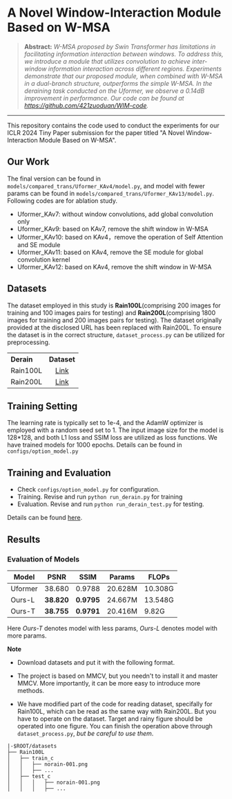# A Novel Window-Interaction Module Based on W-MSA

<!-- [Ruochen Cui](https://github.com/421zuoduan)  [Mingjun Ni](https://github.com/TsukiRinA) -->

> **Abstract:** *W-MSA proposed by Swin Transformer has limitations in facilitating information interaction between windows. To address this, we introduce a module that utilizes convolution to achieve inter-window information interaction across different regions. Experiments demonstrate that our proposed module, when combined with W-MSA in a dual-branch structure, outperforms the simple W-MSA. In the deraining task conducted on the Uformer, we observe a 0.14dB improvement in performance. Our code can be found at https://github.com/421zuoduan/WIM-code.* 
<hr />


This repository contains the code used to conduct the experiments for our ICLR 2024 Tiny Paper submission for the paper titled "A Novel Window-Interaction Module Based on W-MSA".


## Our Work

The final version can be found in `models/compared_trans/Uformer_KAv4/model.py`, and model with fewer params can be found in `models/compared_trans/Uformer_KAv13/model.py`. Following codes are for ablation study.

* Uformer_KAv7: without window convolutions, add global convolution only
* Uformer_KAv9: based on KAv7, remove the shift window in W-MSA
* Uformer_KAv10: based on KAv4，remove the operation of Self Attention and SE module
* Uformer_KAv11: based on KAv4, remove the SE module for global convolution kernel
* Uformer_KAv12: based on KAv4, remove the shift window in W-MSA


## Datasets

The dataset employed in this study is **Rain100L**(comprising 200 images for training and 100 images pairs for testing) and **Rain200L**(comprising 1800 images for training and 200 images pairs for testing). The dataset originally provided at the disclosed URL has been replaced with Rain200L. To ensure the dataset is in the correct structure, `dataset_process.py` can be utilized for preprocessing.

<table>
  <tr>
    <th align="left">Derain</th>
    <th align="center">Dataset</th>
  </tr>
  <tr>
    <td align="left">Rain100L</td>
    <td align="center"><a href="https://www.icst.pku.edu.cn/struct/Projects/joint_rain_removal.html">Link</a></td>
  </tr>
  <tr>
    <td align="left">Rain200L</td>
    <td align="center"><a href="https://www.icst.pku.edu.cn/struct/Projects/joint_rain_removal.html">Link</a></td>
  </tr>
</table>


## Training Setting

The learning rate is typically set to 1e-4, and the AdamW optimizer is employed with a random seed set to 1. The input image size for the model is 128*128, and both L1 loss and SSIM loss are utilized as loss functions. We have trained models for 1000 epochs. Details can be found in `configs/option_model.py`


## Training and Evaluation

- Check `configs/option_model.py` for configuration.
- Training. Revise and run `python run_derain.py` for training
- Evaluation. Revise and run `python run_derain_test.py` for testing.

Details can be found [here](https://github.com/XiaoXiao-Woo/derain).



## Results

### Evaluation of Models

|Model|PSNR|SSIM|Params|FLOPs|
|-|-|-|-|-|
|Uformer|38.680|0.9788|20.628M|10.308G|
|Ours-L|**38.820**|**0.9795**|24.667M|13.548G|
|Ours-T|**38.755**|**0.9791**|20.416M|9.82G|

Here *Ours-T* denotes model with less params, *Ours-L* denotes model with more params.


**Note**

* Download datasets and put it with the following format. 

* The project is based on MMCV, but you needn't to install it and master MMCV. More importantly, it can be more easy to introduce more methods.

* We have modified part of the code for reading dataset, specifally for Rain100L, which can be read as the same way with Rain200L. But you have to operate on the dataset. Target and rainy figure should be operated into one figure. You can finish the operation above through `dataset_process.py`, *but be careful to use them*.


```
|-$ROOT/datasets
├── Rain100L
│   ├── train_c
│   │   ├── norain-001.png
│   │   ├── ...
│   ├── test_c
│   │   │   ├── norain-001.png
│   │   │   ├── ...
```
